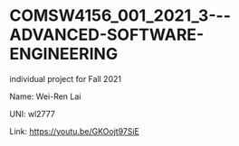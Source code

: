 # COMSW4156_001_2021_3---ADVANCED-SOFTWARE-ENGINEERING
individual project for Fall 2021

Name: Wei-Ren Lai

UNI: wl2777

Link: https://youtu.be/GKOojt97SiE
